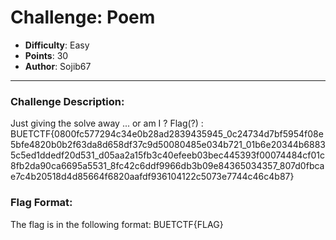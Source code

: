 # Challenge: Poem

- **Difficulty**: Easy  
- **Points**: 30 
- **Author**: Sojib67 

---

### Challenge Description:

Just giving the solve away ... or am I ? 
Flag(?) : BUETCTF{0800fc577294c34e0b28ad2839435945_0c24734d7bf5954f08e5bfe4820b0b2f63da8d658df37c9d50080485e034b721_01b6e20344b68835c5ed1ddedf20d531_d05aa2a15fb3c40efeeb03bec445393f00074484cf01c8fb2da90ca6695a5531_8fc42c6ddf9966db3b09e84365034357_807d0fbcae7c4b20518d4d85664f6820aafdf936104122c5073e7744c46c4b87}


### Flag Format:
The flag is in the following format:  BUETCTF{FLAG} 